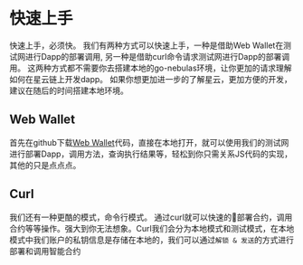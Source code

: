 # 快速上手

快速上手，必须快。 我们有两种方式可以快速上手，一种是借助Web Wallet在测试网进行Dapp的部署调用, 另一种是借助curl命令请求测试网进行Dapp的部署调用。 这两种方式都不需要你去搭建本地的go-nebulas环境，让你更加的请求理解如何在星云链上开发dapp。 如果你想更加进一步的了解星云，更加方便的开发，建议在随后的时间搭建本地环境。

## Web Wallet

首先在github下载[Web Wallet](https://github.com/nebulasio/web-wallet)代码，直接在本地打开，就可以使用我们的测试网进行部署Dapp，调用方法，查询执行结果等，轻松到你只需关系JS代码的实现，其他的只是点点点。

## Curl

我们还有一种更酷的模式，命令行模式。 通过curl就可以快速的部署合约，调用合约等等操作。强大到你无法想象。Curl我们会分为本地模式和测试模式，在本地模式中我们账户的私钥信息是存储在本地的，我们可以通过`解锁 & 发送`的方式进行部署和调用智能合约

